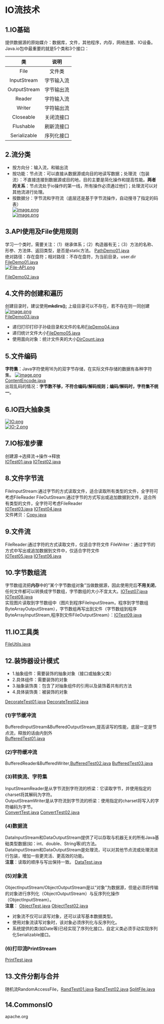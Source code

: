 ﻿# IO流技术
## 1.IO基础
提供数据源的原始媒介：数据库，文件，其他程序，内存，网络连接、IO设备。  
Java.io包中最重要的就是5个类和3个接口：  

类|说明
|:----:|:----:|
File|文件类
InputStream|字节输入流
OutputStream|字节输出流
Reader|字符输入流
Writer|字符输出流
Closeable|关闭流接口
Flushable|刷新流接口
Serializable|序列化接口  

## 2.流分类
- 按方向分：输入流，和输出流
- 按功能：节点流：可以直接从数据源或向目的地读写数据；处理流（包装流）：不直接连接到数据源或目的地，目的主要是简化操作和提高性能。**两者的关系**：节点流处于io操作的第一线，所有操作必须通过他们；处理流可以对其他流进行处理。
- 按数据分：字节流和字符流（底层还是基于字节流操作，自动搜寻了指定的码表）  
[![image.png](https://i.postimg.cc/3RmGrpYc/image.png)](https://postimg.cc/8Jkct7FR)  
[![image.png](https://i.postimg.cc/FK2cQG5S/image.png)](https://postimg.cc/kVvDQQ5M)

## 3.API使用及File使用规则
学习一个类时，需要关注：（1）继承体系；（2）构造器有无；（3）方法的名称、形参、方法体、返回类型，是否是static方法。  [PathDemo01.java](Code3/PathDemo01.java)  
绝对路径：存在盘符；相对路径：不存在盘符，为当前目录，user.dir  [FileDemo01.java](Code3/FileDemo01.java)  
[![File-API.png](https://i.postimg.cc/T2kbqkDJ/File-API.png)](https://postimg.cc/rzrzqNgD)  

[FileDemo02.java](Code3/FileDemo02.java)

## 4.文件的创建和遍历
创建目录时，建议使用**mkdirs();** 上级目录可以不存在，若不存在则一同创建  
[![image.png](https://i.postimg.cc/sXZwkvZw/image.png)](https://postimg.cc/S2k68QdM)  
[FileDemo03.java](Code3/FileDemo03.java)  
- 递归打印打印子孙级目录和文件的名称[FileDemo04.java](Code3/FileDemo04.java) 
- 递归统计文件大小[FileDemo05.java](Code3/FileDemo05.java) 
- 使用面向对象：统计文件夹的大小[DirCount.java](Code3/DirCount.java)

## 5.文件编码
**字符集**：Java字符使用16为的双字节存储，在实际文件存储的数据有各种字符集。
[![image.png](https://i.postimg.cc/Y0SfVDKH/image.png)](https://postimg.cc/0MLwKfyW)  
[ContentEncode.java](Code3/ContentEncode.java)  
出现乱码的情况：**字节数不够，不符合编码/解码规则；编码/解码时，字符集不统一**。

## 6.IO四大抽象类
[![IO.png](https://i.postimg.cc/YSZvkXW7/IO.png)](https://postimg.cc/hJ8D11sZ)  
[![IO-2.png](https://i.postimg.cc/wMd3R72b/IO-2.png)](https://postimg.cc/nj0n6V6v)
## 7.IO标准步骤
创建源->选择流->操作->释放  
[IOTest01.java](Code3/IOTest01.java)   [IOTest02.java](Code3/IOTest02.java)
## 8.文件字节流
FileInputStream:通过字节的方式读取文件，适合读取所有类型的文件，全字符可考虑FileReader
FileOutStream:通过字节的方式写出或追加数据到文件，适合所有类型的文件，全字符可考虑FileReader  
[IOTest03.java](Code3/IOTest03.java)   [IOTest04.java](Code3/IOTest04.java)  
文件拷贝：[Copy.java](Code3/Copy.java) 
## 9.文件流
FileReader:通过字符的方式读取文件，仅适合字符文件
FileWriter：通过字节的方式中写出或追加数据到文件中，仅适合字符文件  
[IOTest05.java](Code3/IOTest05.java)   [IOTest06.java](Code3/IOTest06.java)
## 10.字节数组流
字节数组流把**内存**中的”某个字节数组对象”当做数据源，因此使用完后**不用关闭**，任何文件都可以转换成字节数组，字节数组的大小不宜太大。[IOTest07.java](Code3/IOTest07.java)  [IOTest08.java](Code3/IOTest08.java)  
实现图片读取到字节数组中（图片到程序FileInputStream，程序到字节数组ByteArrayOutputStream），字节数组再写出到文件（字节数组到程序ByteArrayInputStream,程序到文件FileOutputStream）：[IOTest09.java](Code3/IOTest09.java)

## 11.IO工具类
[FileUtils.java](Code3/FileUtils.java)
## 12.装饰器设计模式
- 1.抽象组件：需要装饰的抽象对象（接口或抽象父类）
- 2.具体组件：需要装饰的对象
- 3.抽象装饰类：包含了对抽象组件的引用以及装饰着共有的方法
- 4.具体装饰类：被装饰的对象  

[DecorateTest01.java](Code3/DecorateTest01.java)  [DecorateTest02.java](Code3/DecorateTest02.java)  
### (1)字节缓冲流
BufferedInputStream&BufferedOutputStream,提高读写的性能，底层一定是节点流，释放的话由内到外  
[BufferedTest01.java](Code3/BufferedTest01.java)
### (2)字符缓冲流
BufferedReader&BufferedWriter,[BufferedTest02.java](Code3/BufferedTest02.java)  [BufferedTest03.java](Code3/BufferedTest03.java)
### (3)转换流、字符集
InputStreamReader是从字节流到字符流的桥梁：它读取字节，并使用指定的charset将其解码为字符。  
OutputStreamWriter是从字符流到字节流的桥梁：使用指定的charset将写入的字符编码为字节。  
[ConvertTest.java](Code3/ConvertTest.java)  [ConvertTest02.java](Code3/ConvertTest02.java)
### (4)数据流
DataInputStream和DataOutputStream提供了可以存取与机器无关的所有Java基础类型数据(如：int、double、String等)的方法。  
DataInputStream和DataOutputStream是处理流，可以对其他节点流或处理流进行包装，增加一些更灵活、更高效的功能。  
**注意**：读取的顺序与写出保持一致。 [DataTest.java](Code3/DataTest.java)
### (5)对象流
ObjectInputStream/ObjectOutputStream是以“对象”为数据源，但是必须将传输的对象进行序列化（ObjectOutputStream）与反序列化操作（ObjectInputStream）。  
**注意**：  [ObjectTest.java](Code3/ObjectTest.java)  [ObjectTest02.java](Code3/ObjectTest02.java)
- 对象流不仅可以读写对象，还可以读写基本数据类型。
- 使用对象流读写对象时，该对象必须序列化与反序列化。
- 系统提供的类(如Date等)已经实现了序列化接口，自定义类必须手动实现序列化Serializable接口。
### (6)打印流PrintStream
[PrintTest.java](Code3/PrintTest.java)

## 13.文件分割与合并
随机流RandomAccessFile，[RandTest01.java](Code3/RandTest01.java)  [RandTest02.java](Code3/RandTest02.java)  [SplitFile.java](Code3/SplitFile.java)  

## 14.CommonsIO
apache.org





